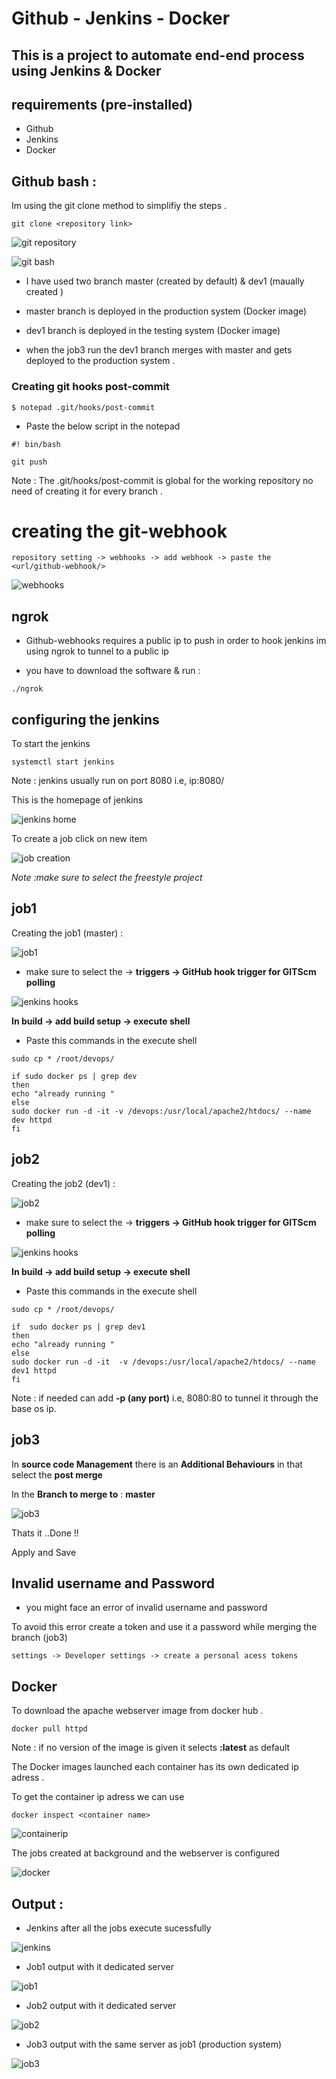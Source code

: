 
# Github - Jenkins - Docker 

## This is a project to automate end-end process using Jenkins & Docker

## requirements (pre-installed)

 * Github
 * Jenkins
 * Docker 
 
## Github bash :
 
 Im using the git clone method to simplifiy the steps .
 
 ```
 git clone <repository link>
 ```
 
 ![git repository](./images/08.jpg)
 
 ![git bash](./images/01.png)
 
 * I have used two branch master (created by default) & dev1 (maually created )
 
 * master branch is deployed in the production system (Docker image)
 
 * dev1 branch is deployed in the testing system (Docker image)
 
 * when the job3 run the dev1 branch merges with master and gets deployed to the production system .
 
### Creating git hooks post-commit 
 
 ```
$ notepad .git/hooks/post-commit
``` 
* Paste the below script in the notepad
```
#! bin/bash

git push
```
 Note : The .git/hooks/post-commit is global for the working repository no need of creating it for every branch . 
 
# creating the git-webhook
 
 ```
 repository setting -> webhooks -> add webhook -> paste the <url/github-webhook/>
 ```
![webhooks](./images/07.png)

## ngrok

* Github-webhooks requires a public ip to push in order to hook jenkins im using ngrok to tunnel to a public ip  

* you have to download the software & run :

```
./ngrok
```

## configuring the jenkins

 To start the jenkins 
 
 ```
 systemctl start jenkins
 ```
 
 Note : jenkins usually run on port 8080 i.e, ip:8080/
 
 This is the homepage of jenkins
 
 ![jenkins home](./images/02.png)
 
 To create a job click on new item 
 
 ![job creation](./images/03.jpg)
 
 *Note :make sure to select the freestyle project*
 
 ## job1
 
 Creating the job1 (master) :
 
  ![job1](./images/05.jpg)
  
  * make sure to select the -> **triggers -> GitHub hook trigger for GITScm polling**
  
  ![jenkins hooks](./images/04.jpg)
  
  **In build -> add build setup -> execute shell**
  
  * Paste this commands in the execute shell
  
  ```
sudo cp * /root/devops/

if sudo docker ps | grep dev
then
echo "already running "
else 
sudo docker run -d -it -v /devops:/usr/local/apache2/htdocs/ --name dev httpd
fi
``` 

 ## job2
 
 Creating the job2 (dev1) :
 
 ![job2](./images/06.jpg)
 
 * make sure to select the -> **triggers -> GitHub hook trigger for GITScm polling**
 
 ![jenkins hooks](./images/04.jpg)
 
 **In build -> add build setup -> execute shell**
 
 * Paste this commands in the execute shell
 
 ```
sudo cp * /root/devops/

if  sudo docker ps | grep dev1
then
echo "already running "
else 
sudo docker run -d -it  -v /devops:/usr/local/apache2/htdocs/ --name dev1 httpd
fi
``` 
Note : if needed can add **-p (any port)** i.e, 8080:80 to tunnel it through the base os ip.

## job3
 
 In **source code Management** there is an **Additional Behaviours** in that select the **post merge** 
 
 In the **Branch to merge to** : **master**
 
 ![job3](./images/16.jpg)
 
 Thats it ..Done !!
 
 Apply and Save 
 
## Invalid username and Password 
 
 * you might face an error of invalid username and password 
 
 To avoid this error create a token and use it a password while merging the branch (job3)
 
 ```
 settings -> Developer settings -> create a personal acess tokens 
 ```

## Docker
 
 To download the apache webserver image from docker hub .
 ```
 docker pull httpd
 ```
 Note : if no version of the image is given it selects **:latest** as default  

 The Docker images launched each container has its own dedicated ip adress . 
 
 To get the container ip adress we can use 
 
 ```
 docker inspect <container name>
 ```
 
 ![containerip](./images/14.jpg)
 
 
 The jobs created at background and the webserver is configured 
 
 ![docker](./images/10.jpg)
 
 ## Output :
 
 * Jenkins after all the jobs execute sucessfully 
 
 ![jenkins](./images/15.jpg)
 
 * Job1 output with it dedicated server 
 
 ![job1](./images/11.jpg)
 
 * Job2 output with it dedicated server 
 
 ![job2](./images/12.jpg)
 
 * Job3 output with the same server as job1 (production system)
 
 ![job3](./images/13.jpg)
 



